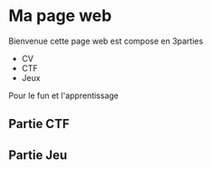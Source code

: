 # Ma page web

Bienvenue cette page web est compose en 3parties
- CV
- CTF
- Jeux

Pour le fun et l'apprentissage

## Partie CTF

## Partie Jeu
